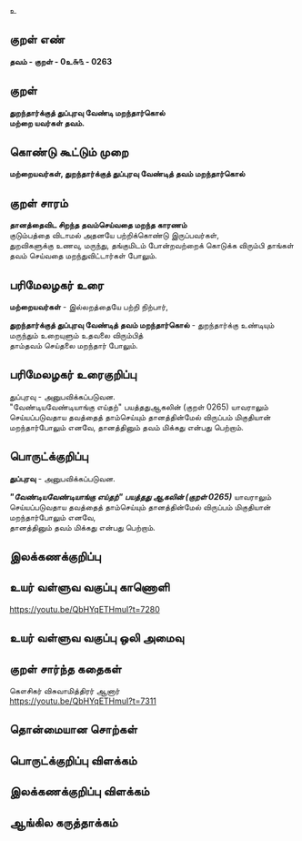 உ

## குறள் எண் 

**தவம் - குறள் - 0உ௬௩ - 0263**  

## குறள் 

**துறந்தார்க்குத் துப்புரவு வேண்டி மறந்தார்கொல்  
மற்றை யவர்கள் தவம்.**

## கொண்டு கூட்டும் முறை

**மற்றையவர்கள், துறந்தார்க்குத் துப்புரவு வேண்டித் தவம் மறந்தார்கொல்**  

## குறள் சாரம் 

**தானத்தைவிட சிறந்த தவம்செய்வதை மறந்த காரணம்**  
குடும்பத்தை விடாமல் அதனயே பற்றிக்கொண்டு இருப்பவர்கள்,  
துறவிகளுக்கு உணவு, மருந்து, தங்குமிடம் போன்றவற்றைக் கொடுக்க விரும்பி தாங்கள் தவம் செய்வதை மறந்துவிட்டார்கள் போலும்.  

## பரிமேலழகர் உரை

**மற்றையவர்கள்** - இல்லறத்தையே பற்றி நிற்பார்,   

**துறந்தார்க்குத் துப்புரவு வேண்டித் தவம் மறந்தார்கொல்** - துறந்தார்க்கு உண்டியும் மருந்தும் உறையுளும் உதவலை விரும்பித்  
தாம்தவம் செய்தலை மறந்தார் போலும். 

## பரிமேலழகர் உரைகுறிப்பு   

துப்புரவு - அனுபவிக்கப்படுவன.    
"வேண்டியவேண்டியாங்கு எய்தற்" பயத்ததுஆகலின் (குறள் 0265) யாவராலும் செய்யப்படுவதாய தவத்தைத் தாம்செய்யும் தானத்தின்மேல் விருப்பம் மிகுதியான் மறந்தார்போலும் எனவே, தானத்தினும் தவம் மிக்கது என்பது பெற்றாம்.  

## பொருட்க்குறிப்பு 

**துப்புரவு** - அனுபவிக்கப்படுவன.  

_**"வேண்டியவேண்டியாங்கு எய்தற்" பயத்தது ஆகலின் (குறள் 0265)**_ யாவராலும் செய்யப்படுவதாய தவத்தைத் தாம்செய்யும் தானத்தின்மேல் விருப்பம் மிகுதியான் மறந்தார்போலும் எனவே,  
தானத்தினும் தவம் மிக்கது என்பது பெற்றாம்.   

## இலக்கணக்குறிப்பு  


## உயர் வள்ளுவ வகுப்பு காணொளி

https://youtu.be/QbHYqETHmuI?t=7280

## உயர் வள்ளுவ வகுப்பு ஒலி அமைவு 

 
## குறள் சார்ந்த கதைகள் 

கௌசிகர் விசுவாமித்திரர் ஆனார்  
https://youtu.be/QbHYqETHmuI?t=7311

## தொன்மையான சொற்கள்


## பொருட்க்குறிப்பு விளக்கம்


## இலக்கணக்குறிப்பு விளக்கம்


## ஆங்கில கருத்தாக்கம் 


